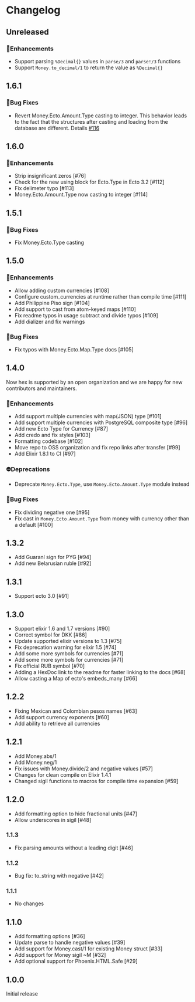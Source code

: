 # Changelog

## Unreleased

### 🚀Enhancements

- Support parsing `%Decimal{}` values in `parse/3` and `parse!/3` functions
- Support `Money.to_decimal/1` to return the value as `%Decimal{}`

## 1.6.1

### 🐛Bug Fixes

- Revert Money.Ecto.Amount.Type casting to integer. This behavior leads to the fact that the structures after casting and loading from the database are different. Details [#116](https://github.com/elixirmoney/money/issues/116)

## 1.6.0

### 🚀Enhancements

- Strip insignificant zeros [#76]
- Check for the new using block for Ecto.Type in Ecto 3.2 [#112]
- Fix delimeter typo [#113]
- Money.Ecto.Amount.Type now casting to integer [#114]

## 1.5.1

### 🐛Bug Fixes

- Fix Money.Ecto.Type casting

## 1.5.0

### 🚀Enhancements

- Allow adding custom currencies [#108]
- Configure custom_currencies at runtime rather than compile time [#111]
- Add Philippine Piso sign [#104]
- Add support to cast from atom-keyed maps [#110]
- Fix readme typos in usage subtract and divide typos [#109]
- Add dializer and fix warnings

### 🐛Bug Fixes

- Fix typos with Money.Ecto.Map.Type docs [#105]

## 1.4.0

Now hex is supported by an open organization and we are happy for new contributors and maintainers.

### 🚀Enhancements

- Add support multiple currencies with map(JSON) type [#101]
- Add support multiple currencies with PostgreSQL composite type [#96]
- Add new Ecto Type for Currency [#87]
- Add credo and fix styles [#103]
- Formatting codebase [#102]
- Move repo to OSS organization and fix repo links after transfer [#99]
- Add Elixir 1.8.1 to CI [#97]

### ⛔️Deprecations

- Deprecate `Money.Ecto.Type`, use `Money.Ecto.Amount.Type` module instead

### 🐛Bug Fixes

- Fix dividing negative one [#95]
- Fix cast in `Money.Ecto.Amount.Type` from money with currency other than a default [#100]

## 1.3.2

- Add Guaraní sign for PYG [#94]
- Add new Belarusian ruble [#92]

## 1.3.1

- Support ecto 3.0 [#91]

## 1.3.0

- Support elixir 1.6 and 1.7 versions [#90]
- Correct symbol for DKK [#86]
- Update supported elixir versions to 1.3 [#75]
- Fix deprecation warning for elixir 1.5 [#74]
- Add some more symbols for currencies [#71]
- Add some more symbols for currencies [#71]
- Fix official RUB symbol [#70]
- Adding a HexDoc link to the readme for faster linking to the docs [#68]
- Allow casting a Map of ecto's embeds_many [#66]

## 1.2.2

- Fixing Mexican and Colombian pesos names [#63]
- Add support currency exponents [#60]
- Add ability to retrieve all currencies

## 1.2.1

- Add Money.abs/1
- Add Money.neg/1
- Fix issues with Money.divide/2 and negative values [#57]
- Changes for clean compile on Elixir 1.4.1
- Changed sigil functions to macros for compile time expansion [#59]

## 1.2.0

- Add formatting option to hide fractional units [#47]
- Allow underscores in sigil [#48]

### 1.1.3

- Fix parsing amounts without a leading digit [#46]

### 1.1.2

- Bug fix: to_string with negative [#42]

### 1.1.1

- No changes

## 1.1.0

- Add formatting options [#36]
- Update parse to handle negative values [#39]
- Add support for Money.cast/1 for existing Money struct [#33]
- Add support for Money sigil ~M [#32]
- Add optional support for Phoenix.HTML.Safe [#29]

## 1.0.0

Initial release
